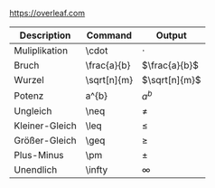 https://overleaf.com

| Description    | Command     | Output        |
| -------------- | ----------- | ------------- |
| Muliplikation  | \cdot       | $\cdot$       |
| Bruch          | \frac{a}{b} | $\frac{a}{b}$ |
| Wurzel         | \sqrt[n]{m} | $\sqrt[n]{m}$ |
| Potenz         | a^{b}       | $a^{b}$       |
| Ungleich       | \neq        | $\neq$        |
| Kleiner-Gleich | \leq        | $\leq$        |
| Größer-Gleich  | \geq        | $\geq$        |
| Plus-Minus     | \pm         | $\pm$         |
| Unendlich      | \infty      | $\infty$      |
